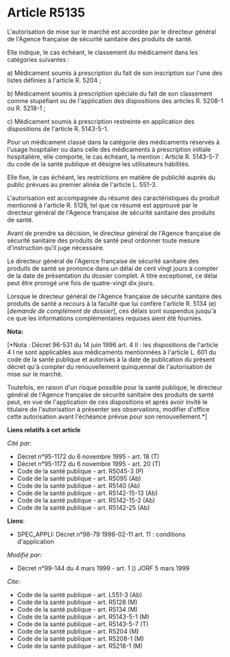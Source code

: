 # Article R5135

L'autorisation de mise sur le marché est accordée par le directeur général de l'Agence française de sécurité sanitaire des
produits de santé.

Elle indique, le cas échéant, le classement du médicament dans les catégories suivantes :

a) Médicament soumis à prescription du fait de son inscription sur l'une des listes définies à l'article R. 5204 ;

b) Médicament soumis à prescription spéciale du fait de son classement comme stupéfiant ou de l'application des dispositions
des articles R. 5208-1 ou R. 5218-1 ;

c) Médicament soumis à prescription restreinte en application des dispositions de l'article R. 5143-5-1.

Pour un médicament classé dans la catégorie des médicaments réservés à l'usage hospitalier ou dans celle des médicaments à
prescription initiale hospitalière, elle comporte, le cas échéant, la mention : Article R. 5143-5-7 du code de la santé
publique et désigne les utilisateurs habilités.

Elle fixe, le cas échéant, les restrictions en matière de publicité auprès du public prévues au premier alinéa de l'article
L. 551-3.

L'autorisation est accompagnée du résumé des caractéristiques du produit mentionné à l'article R. 5128, tel que ce résumé est
approuvé par le directeur général de l'Agence française de sécurité sanitaire des produits de santé.

Avant de prendre sa décision, le directeur général de l'Agence française de sécurité sanitaire des produits de santé peut
ordonner toute mesure d'instruction qu'il juge nécessaire.

Le directeur général de l'Agence française de sécurité sanitaire des produits de santé se prononce dans un délai de cent
vingt jours à compter de la date de présentation du dossier complet. A titre exceptionel, ce délai peut être prorogé une fois
de quatre-vingt dix jours.

Lorsque le directeur général de l'Agence française de sécurité sanitaire des produits de santé a recours à la faculté que lui
confère l'article R. 5134 (e) [*demande de complément de dossier*], ces délais sont suspendus jusqu'à ce que les informations
complémentaires requises aient été fournies.

**Nota:**

[*Nota : Décret 96-531 du 14 juin 1996 art. 4 II : les dispositions de l'article 4 I ne sont applicables aux médicaments
mentionnées à l'article L. 601 du code de la santé publique et autorisés à la date de publication du présent décret qu'à
compter du renouvellement quinquennal de l'autorisation de mise sur le marché.

Toutefois, en raison d'un risque possible pour la santé publique, le directeur général de l'Agence française de sécurité
sanitaire des produits de santé peut, en vue de l'application de ces dispositions et après avoir invité le titulaire de
l'autorisation à présenter ses observations, modifier d'office cette autorisation avant l'échéance prévue pour son
renouvellement.*]

**Liens relatifs à cet article**

_Cité par_:

  - Décret n°95-1172 du 6 novembre 1995 - art. 18 (T)
  - Décret n°95-1172 du 6 novembre 1995 - art. 20 (T)
  - Code de la santé publique - art. R5045-3 (P)
  - Code de la santé publique - art. R5095 (Ab)
  - Code de la santé publique - art. R5140 (Ab)
  - Code de la santé publique - art. R5142-15-13 (Ab)
  - Code de la santé publique - art. R5142-15-2 (Ab)
  - Code de la santé publique - art. R5142-25 (Ab)

**Liens**:

  - SPEC_APPLI: Décret n°98-79 1998-02-11 art. 11 : conditions d'application

_Modifié par_:

  - Décret n°99-144 du 4 mars 1999 - art. 1 () JORF 5 mars 1999

_Cite_:

  - Code de la santé publique - art. L551-3 (Ab)
  - Code de la santé publique - art. R5128 (M)
  - Code de la santé publique - art. R5134 (M)
  - Code de la santé publique - art. R5143-5-1 (M)
  - Code de la santé publique - art. R5143-5-7 (T)
  - Code de la santé publique - art. R5204 (M)
  - Code de la santé publique - art. R5208-1 (M)
  - Code de la santé publique - art. R5218-1 (M)
